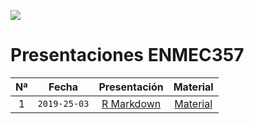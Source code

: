 ![](https://escudouchile.files.wordpress.com/2012/06/logo-facultad-de-economc3ada-y-negocios-universidad-de-chile.png)

# Presentaciones ENMEC357

|Nª   |Fecha       |Presentación                              |Material |
|:---:|:---:       |:---:                                     |:---:    |  
|1    |`2019-25-03`|[R Markdown](xaringan/enmec_t1/index.html)|[Material](https://www.dropbox.com/s/mmil33cylowumkz/material.zip?dl=1)| 
